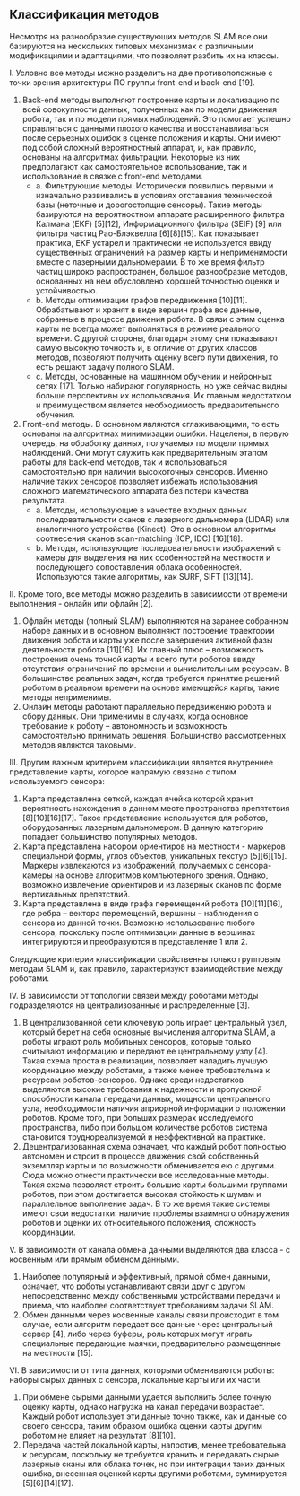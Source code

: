 ## Классификация методов

Несмотря на разнообразие существующих методов SLAM все они базируются на нескольких типовых механизмах с различными модификациями и адаптациями, что позволяет разбить их на классы. 

I. Условно все методы можно разделить на две противоположные с точки зрения архитектуры ПО группы front-end и back-end [19].
   1. Back-end методы выполняют построение карты и локализацию по всей совокупности данных, полученных как по модели движения робота, так и по модели прямых наблюдений. Это помогает успешно справляться с данными плохого качества и восстанавливаться после серьезных ошибок в оценке положения и карты. Они имеют под собой сложный вероятностный аппарат, и, как правило, основаны на алгоритмах фильтрации. Некоторые из них предполагают как самостоятельное использование, так и использование в связке с front-end методами.  
      * a. Фильтрующие методы. Исторически появились первыми и изначально развивались в условиях отставания технической базы (неточные и дорогостоящие сенсоры). Такие методы базируются на вероятностном аппарате расширенного фильтра Калмана (EKF) [5][12], Информационного фильтра (SEIF) [9] или фильтра частиц Рао-Блэквелла [6][8][15]. Как показывает практика, EKF устарел и практически не используется ввиду существенных ограничений на размер карты и неприменимости вместе с лазерными дальномерами. В то же время фильтр частиц широко распространен, большое разнообразие методов, основанных на нем обусловлено хорошей точностью оценки и устойчивостью.  
      * b. Методы оптимизации графов передвижения [10][11]. Обрабатывают и хранят в виде вершин графа все данные, собранные в процессе движения робота. В связи с этим оценка карты не всегда может выполняться в режиме реального времени. С другой стороны, благодаря этому они показывают самую высокую точность и, в отличие от других классов методов, позволяют получить оценку всего пути движения, то есть решают задачу полного SLAM.  
      * c. Методы, основанные на машинном обучении и нейронных сетях [17]. Только набирают популярность, но уже сейчас видны больше перспективы их использования. Их главным недостатком и преимуществом является необходимость предварительного обучения.  
   2. Front-end методы. В основном являются сглаживающими, то есть основаны на алгоритмах минимизации ошибки. Нацелены, в первую очередь, на обработку данных, получаемых по модели прямых наблюдений. Они могут служить как предварительным этапом работы для back-end методов, так и использоваться самостоятельно при наличии высокоточных сенсоров. Именно наличие таких сенсоров позволяет избежать использования сложного математического аппарата без потери качества результата.
      * a. Методы, использующие в качестве входных данных последовательности сканов с лазерного дальномера (LIDAR) или аналогичного устройства (Kinect). Это в основном алгоритмы соотнесения сканов scan-matching (ICP, IDC) [16][18].  
      * b. Методы, использующие последовательности изображений с камеры для выделения на них особенностей на местности и последующего сопоставления облака особенностей. Используются такие алгоритмы, как SURF, SIFT [13][14].  

II. Кроме того, все методы можно разделить в зависимости от времени выполнения - онлайн или офлайн [2]. 
   1. Офлайн методы (полный SLAM) выполняются на заранее собранном наборе данных и в основном выполняют построение траектории движения робота и карты уже после завершения активной фазы деятельности робота [11][16]. Их главный плюс – возможность построения очень точной карты и всего пути роботов ввиду отсутствия ограничений по времени и вычислительным ресурсам. В большинстве реальных задач, когда требуется принятие решений роботом в реальном времени на основе имеющейся карты, такие методы неприменимы.
   2. Онлайн методы работают параллельно передвижению робота и сбору данных. Они применимы в случаях, когда основное требование к роботу – автономность и возможность самостоятельно принимать решения. Большинство рассмотренных методов являются таковыми.

III. Другим важным критерием классификации является внутреннее представление карты, которое напрямую связано с типом используемого сенсора:
   1. Карта представлена сеткой, каждая ячейка которой хранит вероятность нахождения в данном месте пространства препятствия [8][10][16][17]. Такое представление используется для роботов, оборудованных лазерным дальномером. В данную категорию попадает большинство популярных методов.  
   2. Карта представлена набором ориентиров на местности - маркеров специальной формы, углов объектов, уникальных текстур [5][6][15]. Маркеры извлекаются из изображений, получаемых с сенсора-камеры на основе алгоритмов компьютерного зрения. Однако, возможно извлечение ориентиров и из лазерных сканов по форме вертикальных препятствий.  
   3. Карта представлена в виде графа перемещений робота [10][11][16], где ребра – вектора перемещений, вершины – наблюдения c сенсора из данной точки. Возможно использование любого сенсора, поскольку после оптимизации данные в вершинах интегрируются и преобразуются в представление 1 или 2.
 
Следующие критерии классификации свойственны только групповым методам SLAM и, как правило, характеризуют взаимодействие между роботами.
 
IV. В зависимости от топологии связей между роботами методы подразделяются на централизованные и распределенные [3].  
   1. В централизованной сети ключевую роль играет центральный узел, который берет на себя основные вычисления алгоритма SLAM, а роботы играют роль мобильных сенсоров, которые только считывают информацию и передают ее центральному узлу [4]. Такая схема проста в реализации, позволяет наладить лучшую координацию между роботами, а также менее требовательна к ресурсам роботов-сенсоров. Однако среди недостатков выделяются высокие требования к надежности и пропускной способности канала передачи данных, мощности центрального узла, необходимости наличия априорной информации о положении роботов. Кроме того, при больших размерах исследуемого пространства, либо при большом количестве роботов система становится труднореализуемой и неэффективной на практике.  
   2. Децентрализованная схема означает, что каждый робот полностью автономен и строит в процессе движения свой собственный экземпляр карты и по возможности обменивается ею с другими. Сюда можно отнести практически все исследованные методы. Такая схема позволяет строить большие карты большими группами роботов, при этом достигается высокая стойкость к шумам и параллельное выполнение задач. В то же время такие системы имеют свои недостатки: наличие проблемы взаимного обнаружения роботов и оценки их относительного положения, сложность координации.

V. В зависимости от канала обмена данными выделяются два класса - с косвенным или прямым обменом данными. 
   1. Наиболее популярный и эффективный, прямой обмен данными, означает, что роботы устанавливают связи друг с другом непосредственно между собственными устройствами передачи и приема, что наиболее соответствует требованиям задачи SLAM.  
   2. Обмен данными через косвенные каналы связи происходит в том случае, если алгоритм передает все данные через центральный сервер [4], либо через буферы, роль которых могут играть специальные передающие маячки, предварительно размещенные на местности [15].

VI. В зависимости от типа данных, которыми обмениваются роботы: наборы сырых данных с сенсора, локальные карты или их части. 
   1. При обмене сырыми данными удается выполнить более точную оценку карты, однако нагрузка на канал передачи возрастает. Каждый робот использует эти данные точно также, как и данные со своего сенсора, таким образом ошибка оценки карты другим роботом не влияет на результат [8][10].  
   2. Передача частей локальной карты, напротив, менее требовательна к ресурсам, поскольку не требуется хранить и передавать сырые лазерные сканы или облака точек, но при интеграции таких данных ошибка, внесенная оценкой карты другими роботами, суммируется [5][6][14][17].